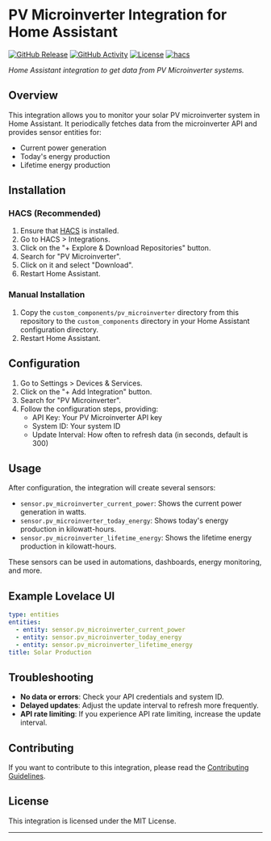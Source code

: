 # PV Microinverter Integration for Home Assistant

[![GitHub Release][releases-shield]][releases]
[![GitHub Activity][commits-shield]][commits]
[![License][license-shield]](LICENSE)
[![hacs][hacs-shield]][hacs]

_Home Assistant integration to get data from PV Microinverter systems._

## Overview

This integration allows you to monitor your solar PV microinverter system in Home Assistant. It periodically fetches data from the microinverter API and provides sensor entities for:

- Current power generation
- Today's energy production
- Lifetime energy production

## Installation

### HACS (Recommended)

1. Ensure that [HACS](https://hacs.xyz/) is installed.
2. Go to HACS > Integrations.
3. Click on the "+ Explore & Download Repositories" button.
4. Search for "PV Microinverter".
5. Click on it and select "Download".
6. Restart Home Assistant.

### Manual Installation

1. Copy the `custom_components/pv_microinverter` directory from this repository to the `custom_components` directory in your Home Assistant configuration directory.
2. Restart Home Assistant.

## Configuration

1. Go to Settings > Devices & Services.
2. Click on the "+ Add Integration" button.
3. Search for "PV Microinverter".
4. Follow the configuration steps, providing:
   - API Key: Your PV Microinverter API key
   - System ID: Your system ID
   - Update Interval: How often to refresh data (in seconds, default is 300)

## Usage

After configuration, the integration will create several sensors:

- `sensor.pv_microinverter_current_power`: Shows the current power generation in watts.
- `sensor.pv_microinverter_today_energy`: Shows today's energy production in kilowatt-hours.
- `sensor.pv_microinverter_lifetime_energy`: Shows the lifetime energy production in kilowatt-hours.

These sensors can be used in automations, dashboards, energy monitoring, and more.

## Example Lovelace UI

```yaml
type: entities
entities:
  - entity: sensor.pv_microinverter_current_power
  - entity: sensor.pv_microinverter_today_energy
  - entity: sensor.pv_microinverter_lifetime_energy
title: Solar Production
```

## Troubleshooting

- **No data or errors**: Check your API credentials and system ID.
- **Delayed updates**: Adjust the update interval to refresh more frequently.
- **API rate limiting**: If you experience API rate limiting, increase the update interval.

## Contributing

If you want to contribute to this integration, please read the [Contributing Guidelines](CONTRIBUTING.md).

## License

This integration is licensed under the MIT License.

---

[commits-shield]: https://img.shields.io/github/commit-activity/y/AdrianoKF/home-assistant-envertech.svg
[commits]: https://github.com/AdrianoKF/home-assistant-envertech/commits/main
[hacs-shield]: https://img.shields.io/badge/HACS-Custom-orange.svg
[hacs]: https://github.com/hacs/integration
[license-shield]: https://img.shields.io/github/license/AdrianoKF/home-assistant-envertech.svg
[releases-shield]: https://img.shields.io/github/release/AdrianoKF/home-assistant-envertech.svg
[releases]: https://github.com/AdrianoKF/home-assistant-envertech/releases
